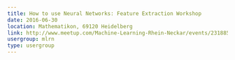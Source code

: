 ```yaml
---
title: How to use Neural Networks: Feature Extraction Workshop
date: 2016-06-30
location: Mathematikon, 69120 Heidelberg
link: http://www.meetup.com/Machine-Learning-Rhein-Neckar/events/231885254/
usergroup: mlrn
type: usergroup
---
```

